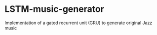 # LSTM-music-generator
 Implementation of a gated recurrent unit (GRU) to generate original Jazz music
